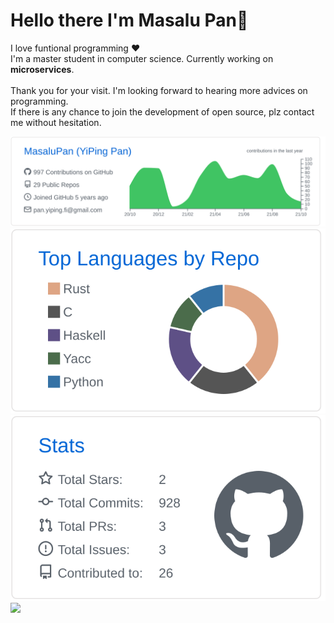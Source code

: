 # Hello there I'm Masalu Pan👋

I love funtional programming  :heart:
<br>I'm a master student in computer science. Currently working on **microservices**.
<br>
<br>Thank you for your visit. I'm looking forward to hearing more advices on programming.
<br>If there is any chance to join the development of open source, plz contact me without hesitation.

![](https://raw.githubusercontent.com/MasaluPan/MasaluPan/master/profile-summary-card-output/github/0-profile-details.svg)
![](https://raw.githubusercontent.com/MasaluPan/MasaluPan/master/profile-summary-card-output/github/1-repos-per-language.svg)
![](https://raw.githubusercontent.com/MasaluPan/MasaluPan/master/profile-summary-card-output/github/3-stats.svg)
<br>
![](https://komarev.com/ghpvc/?username=MasaluPan&color=green)


